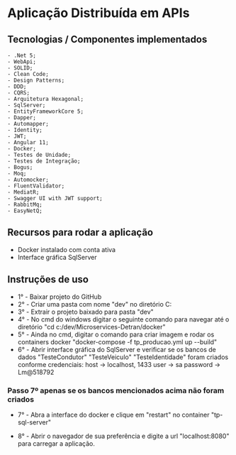 # Aplicação Distribuída em APIs
 
## Tecnologias / Componentes implementados

    - .Net 5;
    - WebApi;
    - SOLID;
    - Clean Code;
    - Design Patterns;
    - DDD;
    - CQRS;
    - Arquitetura Hexagonal;
    - SqlServer;
    - EntityFrameworkCore 5;
    - Dapper;
    - Automapper;
    - Identity;
    - JWT;
    - Angular 11;
    - Docker;
    - Testes de Unidade;
    - Testes de Integração;
    - Bogus;
    - Moq;
    - Automocker;
    - FluentValidator;
    - MediatR;
    - Swagger UI with JWT support;
    - RabbitMq;
    - EasyNetQ;

## Recursos para rodar a aplicação

   - Docker instalado com conta ativa
   - Interface gráfica SqlServer


## Instruções de uso

   - 1° - Baixar projeto do GitHub
   - 2° - Criar uma pasta com nome "dev" no diretório C:
   - 3° - Extrair o projeto baixado para pasta "dev"
   - 4° - No cmd do windows digitar o seguinte comando para navegar até o diretório "cd c:/dev/Microservices-Detran/docker"
   - 5° - Ainda no cmd, digitar o comando para criar imagem e rodar os containers docker "docker-compose -f tp_producao.yml up --build"
   - 6° - Abrir interface gráfica do SqlServer e verificar se os bancos de dados "TesteCondutor" "TesteVeiculo" "TesteIdentidade" foram criados
conforme credenciais: host -> localhost, 1433 user -> sa password -> Lm@518792

### Passo 7º apenas se os bancos mencionados acima não foram criados
   - 7° - Abra a interface do docker e clique em "restart" no container "tp-sql-server"

   - 8° - Abrir o navegador de sua preferência e digite a url "localhost:8080" para carregar a aplicação.
